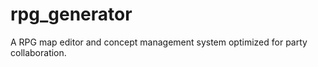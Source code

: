rpg_generator
=============

A RPG map editor and concept management system optimized for party collaboration.

